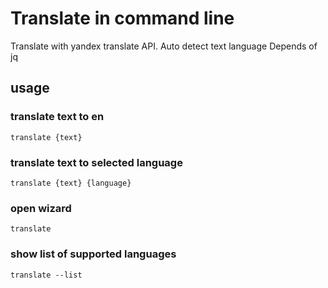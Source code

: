 # Translate in command line

Translate with yandex translate API. Auto detect text language
Depends of jq

## usage
### translate text to en
```
translate {text}
```

### translate text to selected language
```
translate {text} {language}
```

### open wizard
```
translate
```

### show list of supported languages
```
translate --list
```
